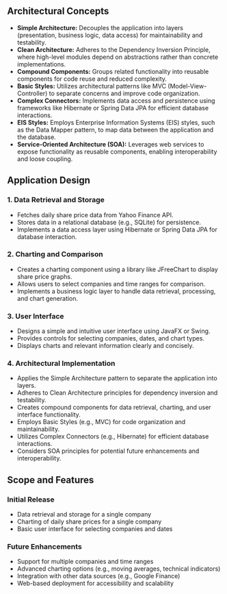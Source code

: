 ## Architectural Concepts

- **Simple Architecture:** Decouples the application into layers (presentation, business logic, data access) for maintainability and testability.
- **Clean Architecture:** Adheres to the Dependency Inversion Principle, where high-level modules depend on abstractions rather than concrete implementations.
- **Compound Components:** Groups related functionality into reusable components for code reuse and reduced complexity.
- **Basic Styles:** Utilizes architectural patterns like MVC (Model-View-Controller) to separate concerns and improve code organization.
- **Complex Connectors:** Implements data access and persistence using frameworks like Hibernate or Spring Data JPA for efficient database interactions.
- **EIS Styles:** Employs Enterprise Information Systems (EIS) styles, such as the Data Mapper pattern, to map data between the application and the database.
- **Service-Oriented Architecture (SOA):** Leverages web services to expose functionality as reusable components, enabling interoperability and loose coupling.

## Application Design

### 1. Data Retrieval and Storage
- Fetches daily share price data from Yahoo Finance API.
- Stores data in a relational database (e.g., SQLite) for persistence.
- Implements a data access layer using Hibernate or Spring Data JPA for database interaction.

### 2. Charting and Comparison
- Creates a charting component using a library like JFreeChart to display share price graphs.
- Allows users to select companies and time ranges for comparison.
- Implements a business logic layer to handle data retrieval, processing, and chart generation.

### 3. User Interface
- Designs a simple and intuitive user interface using JavaFX or Swing.
- Provides controls for selecting companies, dates, and chart types.
- Displays charts and relevant information clearly and concisely.

### 4. Architectural Implementation
- Applies the Simple Architecture pattern to separate the application into layers.
- Adheres to Clean Architecture principles for dependency inversion and testability.
- Creates compound components for data retrieval, charting, and user interface functionality.
- Employs Basic Styles (e.g., MVC) for code organization and maintainability.
- Utilizes Complex Connectors (e.g., Hibernate) for efficient database interactions.
- Considers SOA principles for potential future enhancements and interoperability.

## Scope and Features

### Initial Release
- Data retrieval and storage for a single company
- Charting of daily share prices for a single company
- Basic user interface for selecting companies and dates

### Future Enhancements
- Support for multiple companies and time ranges
- Advanced charting options (e.g., moving averages, technical indicators)
- Integration with other data sources (e.g., Google Finance)
- Web-based deployment for accessibility and scalability
